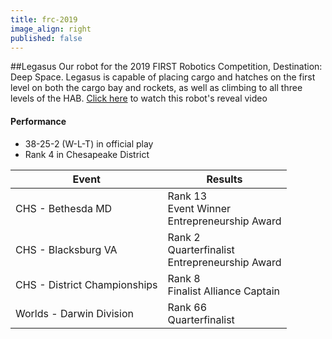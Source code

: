 ```yaml
---
title: frc-2019
image_align: right
published: false
---
```


##Legasus
Our robot for the 2019 FIRST Robotics Competition, Destination: Deep Space. Legasus is capable of placing cargo and hatches on the first level on both the cargo bay and rockets, as well as climbing to all three levels of the HAB. [Click here](https://www.youtube.com/watch?v=lRLYltb_lEI) to watch this robot's reveal video

#### Performance
* 38-25-2 (W-L-T) in official play
* Rank 4 in Chesapeake District

<html>
<table class="table table-striped table-hover">
  <thead> 
    <tr>
        <th>Event</th>
        <th>Results</th>
      </tr>
    </thead>
  <tbody>
     <tr>
        <td> CHS - Bethesda MD</td>
        <td> Rank 13 <br/> Event Winner <br/> Entrepreneurship Award</td>
      </tr>
     <tr>
        <td> CHS - Blacksburg VA</td>
        <td> Rank 2 <br/> Quarterfinalist <br/> Entrepreneurship Award </td>
      </tr>
      <tr>
        <td> CHS - District Championships </td>
        <td> Rank 8 <br/> Finalist Alliance Captain <br/></td>
      </tr>
      <tr>
          <td> Worlds - Darwin Division</td>
          <td> Rank 66 <br/> Quarterfinalist </td>
      </tr>
    <tr>
  </tbody>
</table>
</html>